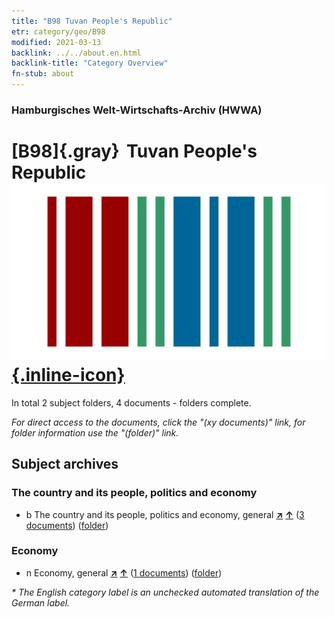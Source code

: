 ```yaml
---
title: "B98 Tuvan People's Republic"
etr: category/geo/B98
modified: 2021-03-13
backlink: ../../about.en.html
backlink-title: "Category Overview"
fn-stub: about
---
```


### Hamburgisches Welt-Wirtschafts-Archiv (HWWA)
# [B98]{.gray}&#8201; Tuvan People's Republic&#160; [![Wikidata item](/images/Wikidata-logo.svg){.inline-icon}](http://www.wikidata.org/entity/Q816709)





In total 2 subject folders, 4 documents - folders complete.

_For direct access to the documents, click the "(xy documents)" link, for folder information use the "(folder)" link._

## Subject archives



### The country and its people, politics and economy

- b The country and its people, politics and economy, general [**&nearr;**](../../../subject/i/144196/about.en.html "The country and its people, politics and economy, general (all over the world)") [**&uarr;**](../../../subject/about.en.html#b "Subject category system") (<a href="https://pm20.zbw.eu/dfgview/sh/141260,144196" title="about: Tuvan People's Republic : The country and its people, politics and economy, general" target="_blank">3 documents</a>) ([folder](http://purl.org/pressemappe20/folder/sh/141260,144196))

### Economy

- n Economy, general [**&nearr;**](../../../subject/i/144930/about.en.html "Economy, general (all over the world)") [**&uarr;**](../../../subject/about.en.html#n "Subject category system") (<a href="https://pm20.zbw.eu/dfgview/sh/141260,144930" title="about: Tuvan People's Republic : Economy, general" target="_blank">1 documents</a>) ([folder](http://purl.org/pressemappe20/folder/sh/141260,144930))


_* The English category label is an unchecked automated translation of the German label._


